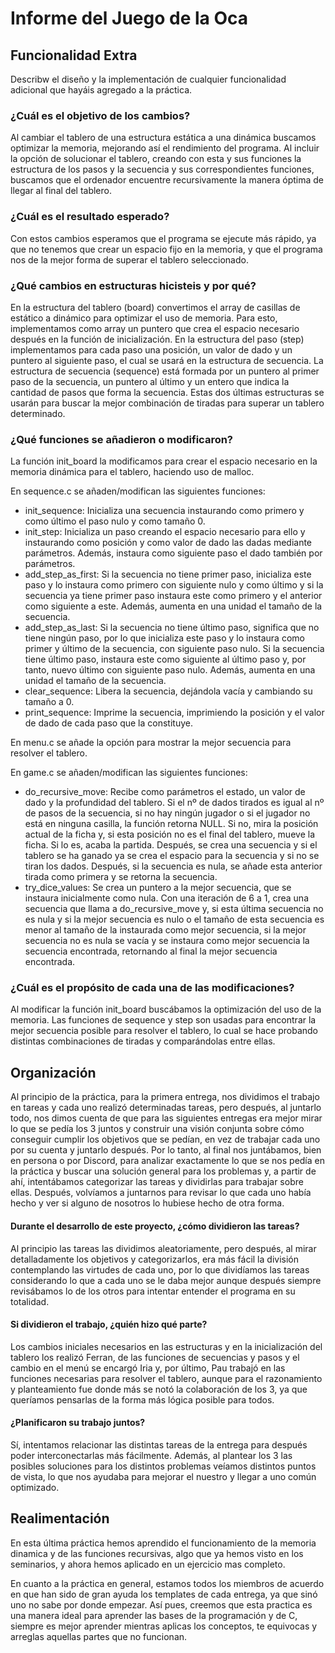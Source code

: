 # Informe del Juego de la Oca

## Funcionalidad Extra
Describw el diseño y la implementación de cualquier funcionalidad adicional que hayáis agregado a la práctica.

### ¿Cuál es el objetivo de los cambios?
Al cambiar el tablero de una estructura estática a una dinámica buscamos optimizar la
memoria, mejorando así el rendimiento del programa.
Al incluir la opción de solucionar el tablero, creando con esta y sus funciones la
estructura de los pasos y la secuencia y sus correspondientes funciones, buscamos que
el ordenador encuentre recursivamente la manera óptima de llegar al final del tablero.

### ¿Cuál es el resultado esperado?
Con estos cambios esperamos que el programa se ejecute más rápido, ya que no
tenemos que crear un espacio fijo en la memoria, y que el programa nos de la mejor
forma de superar el tablero seleccionado.

### ¿Qué cambios en estructuras hicisteis y por qué?
En la estructura del tablero (board) convertimos el array de casillas de estático a dinámico
para optimizar el uso de memoria. Para esto, implementamos como array un puntero que
crea el espacio necesario después en la función de inicialización.
En la estructura del paso (step) implementamos para cada paso una posición, un valor de
dado y un puntero al siguiente paso, el cual se usará en la estructura de secuencia.
La estructura de secuencia (sequence) está formada por un puntero al primer paso de la
secuencia, un puntero al último y un entero que indica la cantidad de pasos que forma la
secuencia.
Estas dos últimas estructuras se usarán para buscar la mejor combinación de tiradas
para superar un tablero determinado.

### ¿Qué funciones se añadieron o modificaron?
La función init_board la modificamos para crear el espacio necesario en la memoria
dinámica para el tablero, haciendo uso de malloc.

En sequence.c se añaden/modifican las siguientes funciones:
- init_sequence: Inicializa una secuencia instaurando como primero y como último el
paso nulo y como tamaño 0.
- init_step: Inicializa un paso creando el espacio necesario para ello y instaurando
como posición y como valor de dado las dadas mediante parámetros. Además,
instaura como siguiente paso el dado también por parámetros.
- add_step_as_first: Si la secuencia no tiene primer paso, inicializa este paso y lo
instaura como primero con siguiente nulo y como último y si la secuencia ya tiene
primer paso instaura este como primero y el anterior como siguiente a este.
Además, aumenta en una unidad el tamaño de la secuencia.
- add_step_as_last: Si la secuencia no tiene último paso, significa que no tiene ningún
paso, por lo que inicializa este paso y lo instaura como primer y último de la
secuencia, con siguiente paso nulo. Si la secuencia tiene último paso, instaura este
como siguiente al último paso y, por tanto, nuevo último con siguiente paso nulo.
Además, aumenta en una unidad el tamaño de la secuencia.
- clear_sequence: Libera la secuencia, dejándola vacía y cambiando su tamaño a 0.
- print_sequence: Imprime la secuencia, imprimiendo la posición y el valor de dado de
cada paso que la constituye.

En menu.c se añade la opción para mostrar la mejor secuencia para resolver el tablero.

En game.c se añaden/modifican las siguientes funciones:
- do_recursive_move: Recibe como parámetros el estado, un valor de dado y la
profundidad del tablero. Si el nº de dados tirados es igual al nº de pasos de la
secuencia, si no hay ningún jugador o si el jugador no está en ninguna casilla, la
función retorna NULL. Si no, mira la posición actual de la ficha y, si esta posición no
es el final del tablero, mueve la ficha. Si lo es, acaba la partida. Después, se crea
una secuencia y si el tablero se ha ganado ya se crea el espacio para la secuencia y
si no se tiran los dados. Después, si la secuencia es nula, se añade esta anterior
tirada como primera y se retorna la secuencia.
- try_dice_values: Se crea un puntero a la mejor secuencia, que se instaura
inicialmente como nula. Con una iteración de 6 a 1, crea una secuencia que llama a
do_recursive_move y, si esta última secuencia no es nula y si la mejor secuencia es
nulo o el tamaño de esta secuencia es menor al tamaño de la instaurada como
mejor secuencia, si la mejor secuencia no es nula se vacía y se instaura como mejor
secuencia la secuencia encontrada, retornando al final la mejor secuencia
encontrada.


### ¿Cuál es el propósito de cada una de las modificaciones?
Al modificar la función init_board buscábamos la optimización del uso de la memoria.
Las funciones de sequence y step son usadas para encontrar la mejor secuencia posible
para resolver el tablero, lo cual se hace probando distintas combinaciones de tiradas y
comparándolas entre ellas.

## Organización
Al principio de la práctica, para la primera entrega, nos dividimos el trabajo en tareas y
cada uno realizó determinadas tareas, pero después, al juntarlo todo, nos dimos cuenta
de que para las siguientes entregas era mejor mirar lo que se pedía los 3 juntos y
construir una visión conjunta sobre cómo conseguir cumplir los objetivos que se pedían,
en vez de trabajar cada uno por su cuenta y juntarlo después. Por lo tanto, al final nos
juntábamos, bien en persona o por Discord, para analizar exactamente lo que se nos
pedía en la práctica y buscar una solución general para los problemas y, a partir de ahí,
intentábamos categorizar las tareas y dividirlas para trabajar sobre ellas. Después,
volvíamos a juntarnos para revisar lo que cada uno había hecho y ver si alguno de
nosotros lo hubiese hecho de otra forma.

#### Durante el desarrollo de este proyecto, ¿cómo dividieron las tareas?
Al principio las tareas las dividimos aleatoriamente, pero después, al mirar
detalladamente los objetivos y categorizarlos, era más fácil la división contemplando las
virtudes de cada uno, por lo que dividíamos las tareas considerando lo que a cada uno
se le daba mejor aunque después siempre revisábamos lo de los otros para intentar
entender el programa en su totalidad.

#### Si dividieron el trabajo, ¿quién hizo qué parte?
Los cambios iniciales necesarios en las estructuras y en la inicialización del tablero los
realizó Ferran, de las funciones de secuencias y pasos y el cambio en el menú se encargó
Iria y, por último, Pau trabajó en las funciones necesarias para resolver el tablero, aunque
para el razonamiento y planteamiento fue donde más se notó la colaboración de los 3, ya
que queríamos pensarlas de la forma más lógica posible para todos.

#### ¿Planificaron su trabajo juntos?
Sí, intentamos relacionar las distintas tareas de la entrega para después poder
interconectarlas más fácilmente. Además, al plantear los 3 las posibles soluciones para
los distintos problemas veíamos distintos puntos de vista, lo que nos ayudaba para
mejorar el nuestro y llegar a uno común optimizado.

## Realimentación
En esta última práctica hemos aprendido el funcionamiento de la memoria dinamica y de las 
funciones recursivas, algo que ya hemos visto en los seminarios, y ahora hemos aplicado en un ejercicio mas completo.

En cuanto a la práctica en general, estamos todos los miembros de acuerdo en que han sido de gran ayuda los templates 
de cada entrega, ya que sinó uno no sabe por donde empezar. Así pues, creemos que esta practica es una manera ideal 
para aprender las bases de la programación y de C, siempre es mejor aprender mientras aplicas los conceptos, te 
equivocas y arreglas aquellas partes que no funcionan.
